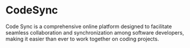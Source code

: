 # CodeSync
Code Sync is a comprehensive online platform designed to facilitate seamless collaboration and synchronization among software developers, making it easier than ever to work together on coding projects.
